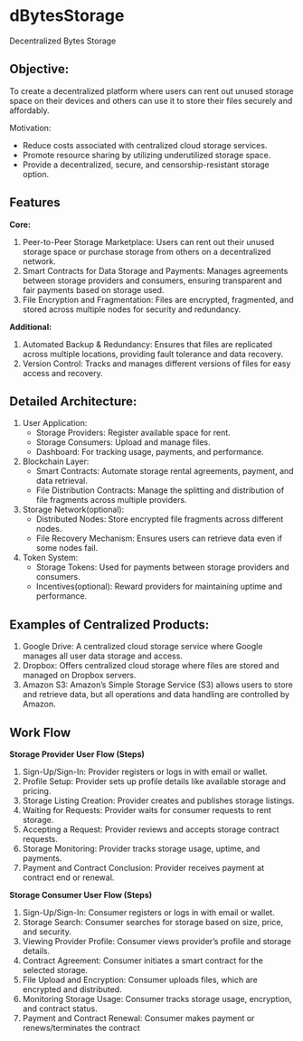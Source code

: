# dBytesStorage
Decentralized Bytes Storage

## Objective:

To create a decentralized platform where users can rent out unused storage space on their
devices and others can use it to store their files securely and affordably.

Motivation:
- Reduce costs associated with centralized cloud storage services.
- Promote resource sharing by utilizing underutilized storage space.
- Provide a decentralized, secure, and censorship-resistant storage option.

## Features
**Core:**
1. Peer-to-Peer Storage Marketplace: Users can rent out their unused storage space
or purchase storage from others on a decentralized network.
2. Smart Contracts for Data Storage and Payments: Manages agreements between
storage providers and consumers, ensuring transparent and fair payments based on
storage used.
3. File Encryption and Fragmentation: Files are encrypted, fragmented, and stored
across multiple nodes for security and redundancy.

**Additional:**
1. Automated Backup & Redundancy: Ensures that files are replicated across
multiple locations, providing fault tolerance and data recovery.
2. Version Control: Tracks and manages different versions of files for easy access and
recovery.

## Detailed Architecture:
1. User Application:
    - Storage Providers: Register available space for rent.
    - Storage Consumers: Upload and manage files.
    - Dashboard: For tracking usage, payments, and performance.
2. Blockchain Layer:
    - Smart Contracts: Automate storage rental agreements, payment, and data
    retrieval.
    - File Distribution Contracts: Manage the splitting and distribution of file
fragments across multiple providers.
3. Storage Network(optional):
    - Distributed Nodes: Store encrypted file fragments across different nodes.
    - File Recovery Mechanism: Ensures users can retrieve data even if some
    nodes fail.
4. Token System:
    - Storage Tokens: Used for payments between storage providers and
    consumers.
    - Incentives(optional): Reward providers for maintaining uptime and
    performance.

## Examples of Centralized Products:
1. Google Drive: A centralized cloud storage service where Google manages all user
data storage and access.
2. Dropbox: Offers centralized cloud storage where files are stored and managed on
Dropbox servers.
3. Amazon S3: Amazon’s Simple Storage Service (S3) allows users to store and
retrieve data, but all operations and data handling are controlled by Amazon.

## Work Flow
**Storage Provider User Flow (Steps)**
1. Sign-Up/Sign-In: Provider registers or logs in with email or wallet.
2. Profile Setup: Provider sets up profile details like available storage and pricing.
3. Storage Listing Creation: Provider creates and publishes storage listings.
4. Waiting for Requests: Provider waits for consumer requests to rent storage.
5. Accepting a Request: Provider reviews and accepts storage contract requests.
6. Storage Monitoring: Provider tracks storage usage, uptime, and payments.
7. Payment and Contract Conclusion: Provider receives payment at contract end or
renewal.

**Storage Consumer User Flow (Steps)**
1. Sign-Up/Sign-In: Consumer registers or logs in with email or wallet.
2. Storage Search: Consumer searches for storage based on size, price, and security.
3. Viewing Provider Profile: Consumer views provider’s profile and storage details.
4. Contract Agreement: Consumer initiates a smart contract for the selected storage.
5. File Upload and Encryption: Consumer uploads files, which are encrypted and
distributed.
6. Monitoring Storage Usage: Consumer tracks storage usage, encryption, and
contract status.
7. Payment and Contract Renewal: Consumer makes payment or renews/terminates
the contract